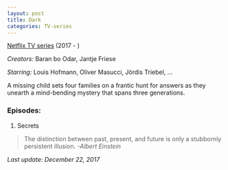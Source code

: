 ```yaml
---
layout: post
title: Dark
categories: TV-series
---
```


[Netflix TV series](https://www.netflix.com/es-en/title/80100172) (2017 - )

*Creators:* Baran bo Odar, Jantje Friese

*Starring:* Louis Hofmann, Oliver Masucci, Jördis Triebel, ...


A missing child sets four families on a frantic hunt for answers as they unearth a mind-bending mystery that spans three generations.

### Episodes:

1. Secrets
>  The distinction between past, present, and future is only a stubbornly persistent illusion. *-Albert Einstein*

*Last update: December 22, 2017*
